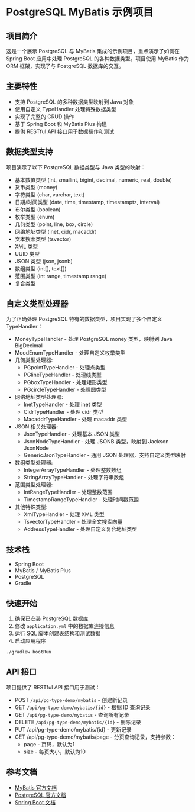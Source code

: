 


          
# PostgreSQL MyBatis 示例项目

## 项目简介

这是一个展示 PostgreSQL 与 MyBatis 集成的示例项目，重点演示了如何在 Spring Boot 应用中处理 PostgreSQL 的各种数据类型。项目使用 MyBatis 作为 ORM 框架，实现了与 PostgreSQL 数据库的交互。

## 主要特性

- 支持 PostgreSQL 的多种数据类型映射到 Java 对象
- 使用自定义 TypeHandler 处理特殊数据类型
- 实现了完整的 CRUD 操作
- 基于 Spring Boot 和 MyBatis Plus 构建
- 提供 RESTful API 接口用于数据操作和测试

## 数据类型支持

项目演示了以下 PostgreSQL 数据类型与 Java 类型的映射：

- 基本数值类型 (int, smallint, bigint, decimal, numeric, real, double)
- 货币类型 (money)
- 字符类型 (char, varchar, text)
- 日期/时间类型 (date, time, timestamp, timestamptz, interval)
- 布尔类型 (boolean)
- 枚举类型 (enum)
- 几何类型 (point, line, box, circle)
- 网络地址类型 (inet, cidr, macaddr)
- 文本搜索类型 (tsvector)
- XML 类型
- UUID 类型
- JSON 类型 (json, jsonb)
- 数组类型 (int[], text[])
- 范围类型 (int range, timestamp range)
- 复合类型

## 自定义类型处理器

为了正确处理 PostgreSQL 特有的数据类型，项目实现了多个自定义 TypeHandler：

- MoneyTypeHandler - 处理 PostgreSQL money 类型，映射到 Java BigDecimal
- MoodEnumTypeHandler - 处理自定义枚举类型
- 几何类型处理器:
  - PGpointTypeHandler - 处理点类型
  - PGlineTypeHandler - 处理线类型
  - PGboxTypeHandler - 处理矩形类型
  - PGcircleTypeHandler - 处理圆类型
- 网络地址类型处理器:
  - InetTypeHandler - 处理 inet 类型
  - CidrTypeHandler - 处理 cidr 类型
  - MacaddrTypeHandler - 处理 macaddr 类型
- JSON 相关处理器:
  - JsonTypeHandler - 处理基本 JSON 类型
  - JsonNodeTypeHandler - 处理 JSONB 类型，映射到 Jackson JsonNode
  - GenericJsonTypeHandler - 通用 JSON 处理器，支持自定义类型映射
- 数组类型处理器:
  - IntegerArrayTypeHandler - 处理整数数组
  - StringArrayTypeHandler - 处理字符串数组
- 范围类型处理器:
  - IntRangeTypeHandler - 处理整数范围
  - TimestampRangeTypeHandler - 处理时间戳范围
- 其他特殊类型:
  - XmlTypeHandler - 处理 XML 类型
  - TsvectorTypeHandler - 处理全文搜索向量
  - AddressTypeHandler - 处理自定义复合地址类型

## 技术栈

- Spring Boot
- MyBatis / MyBatis Plus
- PostgreSQL
- Gradle

## 快速开始

1. 确保已安装 PostgreSQL 数据库
2. 修改 `application.yml` 中的数据库连接信息
3. 运行 SQL 脚本创建表结构和测试数据
4. 启动应用程序

```bash
./gradlew bootRun
```

## API 接口

项目提供了 RESTful API 接口用于测试：

- POST `/api/pg-type-demo/mybatis` - 创建新记录
- GET `/api/pg-type-demo/mybatis/{id}` - 根据 ID 查询记录
- GET `/api/pg-type-demo/mybatis` - 查询所有记录
- DELETE `/api/pg-type-demo/mybatis/{id}` - 删除记录
- PUT /api/pg-type-demo/mybatis/{id} - 更新记录
- GET /api/pg-type-demo/mybatis/page - 分页查询记录，支持参数：
    - page - 页码，默认为1
    - size - 每页大小，默认为10

## 参考文档

* [MyBatis 官方文档](https://mybatis.org/spring-boot-starter/mybatis-spring-boot-autoconfigure/)
* [PostgreSQL 官方文档](https://www.postgresql.org/docs/)
* [Spring Boot 文档](https://docs.spring.io/spring-boot/docs/current/reference/html/)

